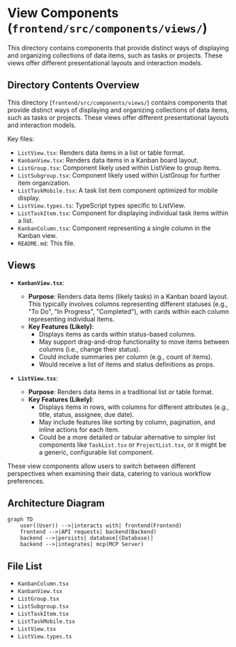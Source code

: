 # View Components (`frontend/src/components/views/`)

This directory contains components that provide distinct ways of displaying and organizing collections of data items, such as tasks or projects. These views offer different presentational layouts and interaction models.

## Directory Contents Overview

This directory (`frontend/src/components/views/`) contains components that provide distinct ways of displaying and organizing collections of data items, such as tasks or projects. These views offer different presentational layouts and interaction models.

Key files:

*   `ListView.tsx`: Renders data items in a list or table format.
*   `KanbanView.tsx`: Renders data items in a Kanban board layout.
*   `ListGroup.tsx`: Component likely used within ListView to group items.
*   `ListSubgroup.tsx`: Component likely used within ListGroup for further item organization.
*   `ListTaskMobile.tsx`: A task list item component optimized for mobile display.
*   `ListView.types.ts`: TypeScript types specific to ListView.
*   `ListTaskItem.tsx`: Component for displaying individual task items within a list.
*   `KanbanColumn.tsx`: Component representing a single column in the Kanban view.
*   `README.md`: This file.

## Views

- **`KanbanView.tsx`**:

  - **Purpose**: Renders data items (likely tasks) in a Kanban board layout. This typically involves columns representing different statuses (e.g., "To Do", "In Progress", "Completed"), with cards within each column representing individual items.
  - **Key Features (Likely)**:
    - Displays items as cards within status-based columns.
    - May support drag-and-drop functionality to move items between columns (i.e., change their status).
    - Could include summaries per column (e.g., count of items).
    - Would receive a list of items and status definitions as props.

- **`ListView.tsx`**:
  - **Purpose**: Renders data items in a traditional list or table format.
  - **Key Features (Likely)**:
    - Displays items in rows, with columns for different attributes (e.g., title, status, assignee, due date).
    - May include features like sorting by column, pagination, and inline actions for each item.
    - Could be a more detailed or tabular alternative to simpler list components like `TaskList.tsx` or `ProjectList.tsx`, or it might be a generic, configurable list component.

These view components allow users to switch between different perspectives when examining their data, catering to various workflow preferences.

## Architecture Diagram
```mermaid
graph TD
    user((User)) -->|interacts with| frontend(Frontend)
    frontend -->|API requests| backend(Backend)
    backend -->|persists| database[(Database)]
    backend -->|integrates| mcp(MCP Server)
```

<!-- File List Start -->
## File List

- `KanbanColumn.tsx`
- `KanbanView.tsx`
- `ListGroup.tsx`
- `ListSubgroup.tsx`
- `ListTaskItem.tsx`
- `ListTaskMobile.tsx`
- `ListView.tsx`
- `ListView.types.ts`

<!-- File List End -->
